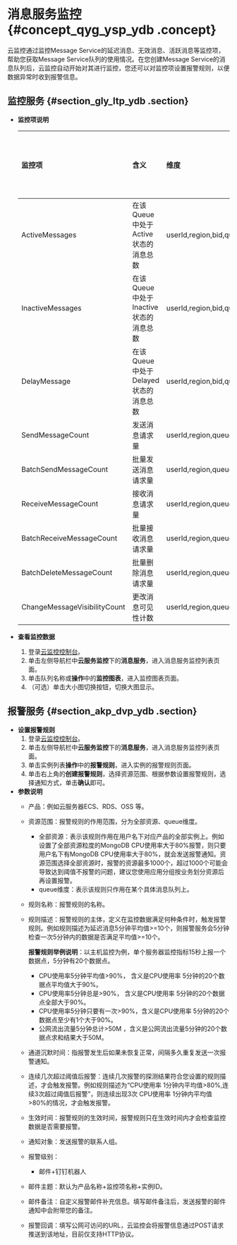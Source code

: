 # 消息服务监控 {#concept_qyg_ysp_ydb .concept}

云监控通过监控Message Service的延迟消息、无效消息、活跃消息等监控项，帮助您获取Message Service队列的使用情况。在您创建Message Service的消息队列后，云监控自动开始对其进行监控，您还可以对监控项设置报警规则，以便数据异常时收到报警信息。

## 监控服务 {#section_gly_ltp_ydb .section}

-   **监控项说明**

    |监控项|含义|维度|单位|最小监控粒度|
    |:--|:-|:-|:-|:-----|
    |ActiveMessages|在该Queue中处于Active状态的消息总数|userId,region,bid,queue|个|5分钟|
    |InactiveMessages|在该Queue中处于Inactive状态的消息总数|userId,region,bid,queue|个|5分钟|
    |DelayMessage|在该Queue中处于Delayed状态的消息总数|userId,region,bid,queue|个|5分钟|
    |SendMessageCount|发送消息请求量|userId,region,queue|个|60分钟|
    |BatchSendMessageCount|批量发送消息请求量|userId,region,queue|个|60分钟|
    |ReceiveMessageCount|接收消息请求量|userId,region,queue|个|60分钟|
    |BatchReceiveMessageCount|批量接收消息请求量|userId,region,queue|个|60分钟|
    |BatchDeleteMessageCount|批量删除消息请求量|userId,region,queue|个|60分钟|
    |ChangeMessageVisibilityCount|更改消息可见性计数|userId,region,queue|个|60分钟|


-   **查看监控数据**
    1.  登录[云监控控制台](https://cms-intl.console.aliyun.com)。
    2.  单击左侧导航栏中**云服务监控**下的**消息服务**，进入消息服务监控列表页面。
    3.  单击队列名称或**操作**中的**监控图表**，进入监控图表页面。
    4.  （可选）单击大小图切换按钮，切换大图显示。

## 报警服务 {#section_akp_dvp_ydb .section}

-   **设置报警规则**
    1.  登录[云监控控制台](https://cms-intl.console.aliyun.com)。
    2.  单击左侧导航栏中**云服务监控**下的**消息服务**，进入消息服务监控列表页面。
    3.  单击实例列表**操作**中的**报警规则**，进入实例的报警规则页面。
    4.  单击右上角的**创建报警规则**，选择资源范围、根据参数设置报警规则，选择通知方式，单击**确认**即可。
-   **参数说明**
    -   产品：例如云服务器ECS、RDS、OSS 等。
    -   资源范围：报警规则的作用范围，分为全部资源、queue维度。
        -   全部资源：表示该规则作用在用户名下对应产品的全部实例上。例如设置了全部资源粒度的MongoDB CPU使用率大于80%报警，则只要用户名下有MongoDB CPU使用率大于80%，就会发送报警通知。资源范围选择全部资源时，报警的资源最多1000个，超过1000个可能会导致达到阈值不报警的问题，建议您使用应用分组按业务划分资源后再设置报警。
        -   queue维度：表示该规则只作用在某个具体消息队列上。
    -   规则名称：报警规则的名称。
    -   规则描述：报警规则的主体，定义在监控数据满足何种条件时，触发报警规则。例如规则描述为延迟消息5分钟平均值\>=10个，则报警服务会5分钟检查一次5分钟内的数据是否满足平均值\>=10个。

        **报警规则举例说明**：以主机监控为例，单个服务器监控指标15秒上报一个数据点，5分钟有20个数据点。

        -   CPU使用率5分钟平均值\>90%， 含义是CPU使用率 5分钟的20个数据点平均值大于90%。
        -   CPU使用率5分钟总是\>90%， 含义是CPU使用率 5分钟的20个数据点全部大于90%。
        -   CPU使用率5分钟只要有一次\>90%，含义是CPU使用率 5分钟的20个数据点至少有1个大于90%。
        -   公网流出流量5分钟总计\>50M ，含义是公网流出流量5分钟的20个数据点求和结果大于50M。
    -   通道沉默时间：指报警发生后如果未恢复正常，间隔多久重复发送一次报警通知。
    -   连续几次超过阈值后报警：连续几次报警的探测结果符合您设置的规则描述，才会触发报警。例如规则描述为“CPU使用率 1分钟内平均值\>80%,连续3次超过阈值后报警”，则连续出现3次 CPU使用率 1分钟内平均值\>80%的情况，才会触发报警。
    -   生效时间：报警规则的生效时间，报警规则只在生效时间内才会检查监控数据是否需要报警。
    -   通知对象：发送报警的联系人组。
    -   报警级别：
        -   邮件+钉钉机器人
    -   邮件主题：默认为产品名称+监控项名称+实例ID。
    -   邮件备注：自定义报警邮件补充信息。填写邮件备注后，发送报警的邮件通知中会附带您的备注。
    -   报警回调：填写公网可访问的URL，云监控会将报警信息通过POST请求推送到该地址，目前仅支持HTTP协议。

